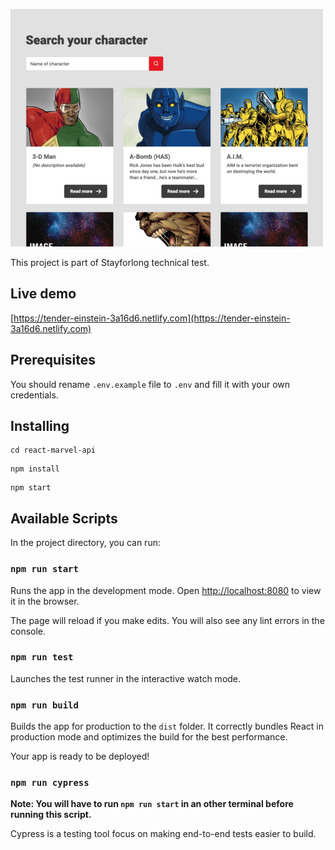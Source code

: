 ![Preview](https://raw.githubusercontent.com/dtelleslopez/react-marvel-api/master/captures/screenshot-1.jpg)

This project is part of Stayforlong technical test.

## Live demo
[https://tender-einstein-3a16d6.netlify.com](https://tender-einstein-3a16d6.netlify.com)

## Prerequisites

You should rename `.env.example` file to `.env` and fill it with your own credentials.

## Installing

```
cd react-marvel-api
```
```
npm install
```
```
npm start
```

## Available Scripts

In the project directory, you can run:

### `npm run start`

Runs the app in the development mode.
Open [http://localhost:8080](http://localhost:8080) to view it in the browser.

The page will reload if you make edits.
You will also see any lint errors in the console.

### `npm run test`

Launches the test runner in the interactive watch mode.

### `npm run build`

Builds the app for production to the `dist` folder.
It correctly bundles React in production mode and optimizes the build for the best performance.

Your app is ready to be deployed!

### `npm run cypress`

**Note: You will have to run `npm run start` in an other terminal before running this script.**

Cypress is a testing tool focus on making end-to-end tests easier to build.